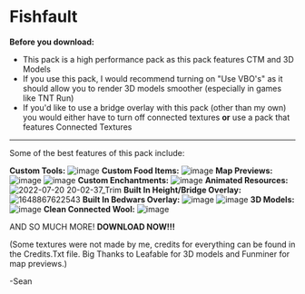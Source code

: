 # Fishfault
**Before you download:**
 - This pack is a high performance pack as this pack features CTM and 3D Models
 - If you use this pack, I would recommend turning on "Use VBO's" as it should allow you to render 3D models smoother (especially in games like TNT Run)
 - If you'd like to use a bridge overlay with this pack (other than my own) you would either have to turn off connected textures **or** use a pack that features Connected Textures
--------------------------------------------------------------------------------------------------------------------------------------------------------------------------
Some of the best features of this pack include:

**Custom Tools:**
![image](https://user-images.githubusercontent.com/93109251/180105969-3bf5a3c1-af23-4840-94b5-fba86b2b54a2.png)
**Custom Food Items:**
![image](https://user-images.githubusercontent.com/93109251/180107037-618146c1-9d4c-4e7d-b3e1-0a331da2ed83.png)
**Map Previews:**
![image](https://user-images.githubusercontent.com/93109251/180108966-91eda194-b82a-42ac-88fc-f00ded266971.png)
![image](https://user-images.githubusercontent.com/93109251/180109142-4cd074a6-c17c-47a9-a2dc-f69f426c1d73.png)
**Custom Enchantments:** 
![image](https://user-images.githubusercontent.com/93109251/180107325-57b5a556-956f-4f5a-9d39-b0be9b3bcd8a.png)
**Animated Resources:** 
![2022-07-20 20-02-37_Trim](https://user-images.githubusercontent.com/93109251/180107963-ec23b82a-8e8b-41a1-a591-61f9c85a796a.gif)
**Built In Height/Bridge Overlay:** 
![1648867622543](https://user-images.githubusercontent.com/93109251/180105598-a6e9bede-bb74-4388-a571-047884dbd54d.png)
**Built In Bedwars Overlay:** 
![image](https://user-images.githubusercontent.com/93109251/180108100-2d14efac-6bfa-4ded-ad51-73f5b68f8641.png)
![image](https://user-images.githubusercontent.com/93109251/180108391-317b759a-7bfe-4016-86f5-9aeb8257e003.png)
**3D Models:** 
![image](https://user-images.githubusercontent.com/93109251/180106449-3c194194-6468-4cac-bf3b-e1d9fbc3c286.png)
**Clean Connected Wool:** 
![image](https://user-images.githubusercontent.com/93109251/180106496-b5717b0a-4870-4b53-9133-2d7f40f30388.png)

AND SO MUCH MORE! **DOWNLOAD NOW!!!**

(Some textures were not made by me, credits for everything can be found in the Credits.Txt file. Big Thanks to Leafable for 3D models and Funminer for map previews.)

-Sean


